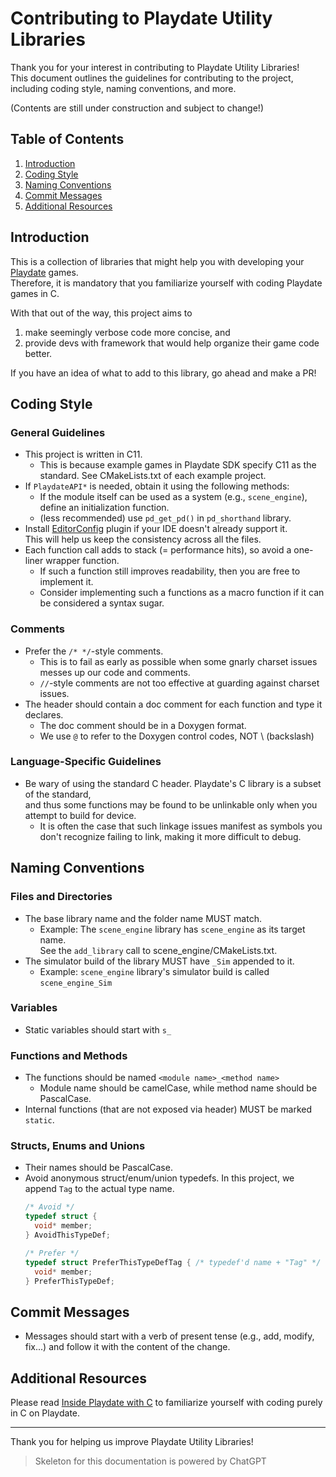 # Contributing to Playdate Utility Libraries

Thank you for your interest in contributing to Playdate Utility Libraries!  
This document outlines the guidelines for contributing to the project, including coding style, naming conventions, and more.

(Contents are still under construction and subject to change!)

## Table of Contents
1. [Introduction](#introduction)
2. [Coding Style](#coding-style)
3. [Naming Conventions](#naming-conventions)
4. [Commit Messages](#commit-messages)
5. [Additional Resources](#additional-resources)

## Introduction
This is a collection of libraries that might help you with developing your [Playdate](https://play.date) games.  
Therefore, it is mandatory that you familiarize yourself with coding Playdate games in C.

With that out of the way, this project aims to 
1. make seemingly verbose code more concise, and
2. provide devs with framework that would help organize their game code better.

If you have an idea of what to add to this library, go ahead and make a PR!

## Coding Style
### General Guidelines
* This project is written in C11.
  * This is because example games in Playdate SDK specify C11 as the standard. See CMakeLists.txt of each example project.
* If `PlaydateAPI*` is needed, obtain it using the following methods:
  * If the module itself can be used as a system (e.g., `scene_engine`), define an initialization function.
  * (less recommended) use `pd_get_pd()` in `pd_shorthand` library.
* Install [EditorConfig](https://github.com/editorconfig/editorconfig) plugin if your IDE doesn't already support it.  
  This will help us keep the consistency across all the files.
* Each function call adds to stack (= performance hits), so avoid a one-liner wrapper function.
  * If such a function still improves readability, then you are free to implement it.
  * Consider implementing such a functions as a macro function if it can be considered a syntax sugar.

### Comments
* Prefer the `/* */`-style comments.
  * This is to fail as early as possible when some gnarly charset issues messes up our code and comments.
  * `//`-style comments are not too effective at guarding against charset issues.
* The header should contain a doc comment for each function and type it declares.
  * The doc comment should be in a Doxygen format.
  * We use `@` to refer to the Doxygen control codes, NOT \\ (backslash)

### Language-Specific Guidelines
* Be wary of using the standard C header. Playdate's C library is a subset of the standard,  
  and thus some functions may be found to be unlinkable only when you attempt to build for device.
  * It is often the case that such linkage issues manifest as symbols you don't recognize failing to link,
    making it more difficult to debug.


<!-- Placeholder for any language-specific guidelines or best practices. -->

## Naming Conventions
### Files and Directories
* The base library name and the folder name MUST match.
  * Example: The `scene_engine` library has `scene_engine` as its target name.  
    See the `add_library` call to scene_engine/CMakeLists.txt.
* The simulator build of the library MUST have `_Sim` appended to it.
  * Example: `scene_engine` library's simulator build is called `scene_engine_Sim`

### Variables
* Static variables should start with `s_`

### Functions and Methods
* The functions should be named `<module name>_<method name>`
  * Module name should be camelCase, while method name should be PascalCase.
* Internal functions (that are not exposed via header) MUST be marked `static`.

### Structs, Enums and Unions
* Their names should be PascalCase.
* Avoid anonymous struct/enum/union typedefs. In this project, we append `Tag` to the actual type name.
  ```c
  /* Avoid */
  typedef struct {
    void* member;
  } AvoidThisTypeDef;
  
  /* Prefer */
  typedef struct PreferThisTypeDefTag { /* typedef'd name + "Tag" */
    void* member;
  } PreferThisTypeDef;
  ```

## Commit Messages
* Messages should start with a verb of present tense (e.g., add, modify, fix...)
  and follow it with the content of the change.

## Additional Resources
Please read [Inside Playdate with C](https://sdk.play.date/2.5.0/Inside%20Playdate%20with%20C.html)
to familiarize yourself with coding purely in C on Playdate.

---

Thank you for helping us improve Playdate Utility Libraries!

> Skeleton for this documentation is powered by ChatGPT
